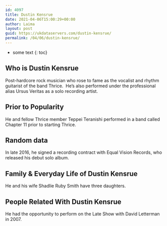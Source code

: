 ```yaml
---
id: 4097
title: Dustin Kensrue
date: 2021-04-06T15:00:29+00:00
author: Laima
layout: post
guid: https://ukdataservers.com/dustin-kensrue/
permalink: /04/06/dustin-kensrue/
---
```


* some text
{: toc}


## Who is Dustin Kensrue
                  
                  
                  
Post-hardcore rock musician who rose to fame as the vocalist and rhythm guitarist of the band Thrice.  He&#8217;s also performed under the professional alias Ursus Veritas as a solo recording artist.
                  
              
            
              
            
                
                
                
## Prior to Popularity
                  
                  
                  
He and fellow Thrice member Teppei Teranishi performed in a band called Chapter 11 prior to starting Thrice.
                  
              
            
              
            
                
                
                
## Random data
                  
                  
                  
In late 2016, he signed a recording contract with Equal Vision Records, who released his debut solo album.
                  
              
            
              
            
                
                
                
## Family & Everyday Life of Dustin Kensrue
                  
                  
                  
He and his wife Shadlie Ruby Smith have three daughters.
                  
              
            
              
            
                
                
                
## People Related With Dustin Kensrue
                  
                  
                  
He had the opportunity to perform on the Late Show with David Letterman in 2007.
                  
              
            
              
            
                
              
            
              
              
            
            
              
            
          
          
          